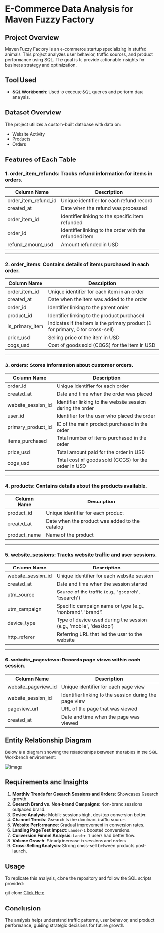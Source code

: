 # E-Commerce Data Analysis for Maven Fuzzy Factory

## Project Overview
Maven Fuzzy Factory is an e-commerce startup specializing in stuffed animals. This project analyzes user behavior, traffic sources, and product performance using SQL. The goal is to provide actionable insights for business strategy and optimization.

## Tool Used
- **SQL Workbench**: Used to execute SQL queries and perform data analysis.

## Dataset Overview
The project utilizes a custom-built database with data on:
- Website Activity
- Products
- Orders


## Features of Each Table

### 1. **order_item_refunds**: Tracks refund information for items in orders.

| Column Name         | Description                                      |
|---------------------|--------------------------------------------------|
| order_item_refund_id | Unique identifier for each refund record         |
| created_at          | Date when the refund was processed                |
| order_item_id       | Identifier linking to the specific item refunded  |
| order_id            | Identifier linking to the order with the refunded item |
| refund_amount_usd   | Amount refunded in USD                            |

---

### 2. **order_items**: Contains details of items purchased in each order.

| Column Name         | Description                                      |
|---------------------|--------------------------------------------------|
| order_item_id       | Unique identifier for each item in an order       |
| created_at          | Date when the item was added to the order         |
| order_id            | Identifier linking to the parent order            |
| product_id          | Identifier linking to the product purchased       |
| is_primary_item     | Indicates if the item is the primary product (1 for primary, 0 for cross-sell) |
| price_usd           | Selling price of the item in USD                  |
| cogs_usd            | Cost of goods sold (COGS) for the item in USD     |

---

### 3. **orders**: Stores information about customer orders.

| Column Name         | Description                                      |
|---------------------|--------------------------------------------------|
| order_id            | Unique identifier for each order                 |
| created_at          | Date and time when the order was placed           |
| website_session_id  | Identifier linking to the website session during the order |
| user_id             | Identifier for the user who placed the order      |
| primary_product_id  | ID of the main product purchased in the order     |
| items_purchased     | Total number of items purchased in the order      |
| price_usd           | Total amount paid for the order in USD            |
| cogs_usd            | Total cost of goods sold (COGS) for the order in USD |

---

### 4. **products**: Contains details about the products available.

| Column Name         | Description                                      |
|---------------------|--------------------------------------------------|
| product_id          | Unique identifier for each product                |
| created_at          | Date when the product was added to the catalog    |
| product_name        | Name of the product                               |

---

### 5. **website_sessions**: Tracks website traffic and user sessions.

| Column Name         | Description                                      |
|---------------------|--------------------------------------------------|
| website_session_id  | Unique identifier for each website session        |
| created_at          | Date and time when the session started            |
| utm_source          | Source of the traffic (e.g., 'gsearch', 'bsearch')|
| utm_campaign        | Specific campaign name or type (e.g., 'nonbrand', 'brand') |
| device_type         | Type of device used during the session (e.g., 'mobile', 'desktop') |
| http_referer        | Referring URL that led the user to the website    |

---

### 6. **website_pageviews**: Records page views within each session.

| Column Name         | Description                                      |
|---------------------|--------------------------------------------------|
| website_pageview_id | Unique identifier for each page view              |
| website_session_id  | Identifier linking to the session during the page view |
| pageview_url        | URL of the page that was viewed                   |
| created_at          | Date and time when the page was viewed            |
## Entity Relationship Diagram
Below is a diagram showing the relationships between the tables in the SQL Workbench environment:

![image](https://github.com/user-attachments/assets/7fcc3e16-32ba-4899-9a9e-61038dea1272)


## Requirements and Insights
1. **Monthly Trends for Gsearch Sessions and Orders**: Showcases Gsearch growth.
2. **Gsearch Brand vs. Non-brand Campaigns**: Non-brand sessions outpaced brand.
3. **Device Analysis**: Mobile sessions high, desktop conversion better.
4. **Channel Trends**: Gsearch is the dominant traffic source.
5. **Website Performance**: Gradual improvement in conversion rates.
6. **Landing Page Test Impact**: `Lander-1` boosted conversions.
7. **Conversion Funnel Analysis**: `Lander-1` users had better flow.
8. **Volume Growth**: Steady increase in sessions and orders.
9. **Cross-Selling Analysis**: Strong cross-sell between products post-launch.

## Usage
To replicate this analysis, clone the repository and follow the SQL scripts provided:

git clone [Click Here](https://github.com/HarshaVardhan1505/maven-fuzzy-factory.git)


## Conclusion
The analysis helps understand traffic patterns, user behavior, and product performance, guiding strategic decisions for future growth.
